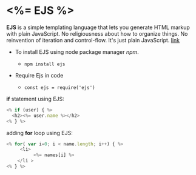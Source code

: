 # <%= EJS %>
 **EJS** is a simple templating language that lets you generate HTML markup with plain JavaScript. No religiousness about how to organize things. No reinvention of iteration and control-flow. It's just plain JavaScript. [link](https://ejs.co/)

  * To install EJS using node package manager *npm*.
    * `npm install ejs`

  * Require Ejs in code
    * `const ejs = require('ejs')`

**if** statement using EJS:

```javascript
<% if (user) { %>
  <h2><%= user.name %></h2>
<% } %>
```

adding **for** loop using EJS:

```javascript
<% for( var i=0; i < name.length; i++) { %>
     <li>
          <%= names[i] %>
    </li >
<% } %>
```


  

